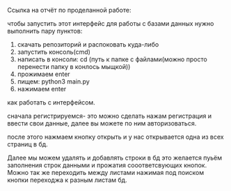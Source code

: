 Ссылка на отчёт по проделанной работе: 

чтобы запустить этот интерфейс для работы с базами данных нужно выполнить пару пунктов:

1. скачать репозиторий и распоковать куда-либо
2. запустить консоль(cmd)
3. написать в консоли: cd (путь к папке с файлами(можно просто перенести папку в конлось мыщкой))
4. прожимаем enter
5. пищем: python3 main.py
6. нажимаем enter


как работать с интерфейсом.

сначала регистрируемся- это можно сделать нажам регистрация и ввести свои данные, далее вы можете по ним авторизоваться.

после этого нажмаем кнопку открыть и у нас открывается одна из всех страниц в бд. 

Далее мы можем удалять и добавлять строки в бд это желается пуьём заполнения строк данными и прожатия сооответсвующих кнопок.
Можно так же переходить между листами нажимая под поиском кнопки переходжа к разным листам бд.
